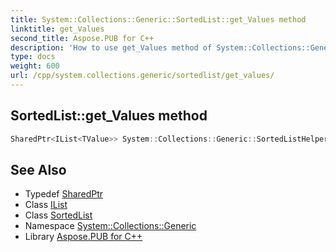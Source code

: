 ```yaml
---
title: System::Collections::Generic::SortedList::get_Values method
linktitle: get_Values
second_title: Aspose.PUB for C++
description: 'How to use get_Values method of System::Collections::Generic::SortedList class in C++.'
type: docs
weight: 600
url: /cpp/system.collections.generic/sortedlist/get_values/
---
```

## SortedList::get_Values method




```cpp
SharedPtr<IList<TValue>> System::Collections::Generic::SortedListHelper<TKey, TValue>::get_Values() const
```

## See Also

* Typedef [SharedPtr](../../../system/sharedptr/)
* Class [IList](../../ilist/)
* Class [SortedList](../)
* Namespace [System::Collections::Generic](../../)
* Library [Aspose.PUB for C++](../../../)
